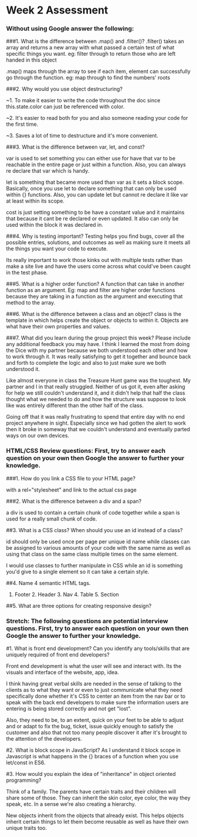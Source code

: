 # Week 2 Assessment

### Without using Google answer the following:

###1. What is the difference between .map() and .filter()?
.filter() takes an array and returns a new array with what passed a certain test of what specific things you want.  eg: filter through to return those who are left handed in this object

.map() maps through the array to see if each item, element can successfully go through the function. eg: map through to find the numbers' roots

###2. Why would you use object destructuring?

~1. To make it easier to write the code throughout the doc since this.state.color can just be referenced with color.

~2. It's easier to read both for you and also someone reading your code for the first time.

~3. Saves a lot of time to destructure and it's more convenient.


###3. What is the difference between var, let, and const?

var is used to set something you can either use for have that var to be reachable in the entire page or just within a function. Also, you can always re declare that var which is handy.

let is something that became more used than var as it sets a block scope. Basically, once you use let to declare something that can only be used within {} functions. Also, you can update let but cannot re declare it like var at least within its scope.

cost is just setting something to be have a constant value and it maintains that because it cant be re declared or even updated. It also can only be used within the block it was declared in.

###4. Why is testing important?
Testing helps you find bugs, cover all the possible entries, solutions, and outcomes as well as making sure it meets all the things you want your code to execute.

Its really important to work those kinks out with multiple tests rather than make a site live and have the users come across what could've been caught in the test phase.

###5. What is a higher order function?
A function that can take in another function as an argument. Eg: map and filter are higher order functions because they are taking in a function as the argument and executing that method to the array.

###6. What is the difference between a class and an object?
class is the template in which helps create the object or objects to within it. Objects are what have their own properties and values.

###7. What did you learn during the group project this week? Please include any additional feedback you may have.
I think I learned the most from doing the Dice with my partner because we both understood each other and how to work through it. It was really satisfying to get it together and bounce back and forth to complete the logic and also to just make sure we both understood it.

Like almost everyone in class the Treasure Hunt game was the toughest. My partner and I in that really struggled. Neither of us got it, even after asking for help we still couldn't understand it, and it didn't help that half the class thought what we needed to do and how the structure was suppose to look like was entirely different than the other half of the class.

Going off that it was really frustrating to spend that entire day with no end project anywhere in sight. Especially since we had gotten the alert to work then it broke in someway that we couldn't understand and eventually parted ways on our own devices.

### HTML/CSS Review questions: First, try to answer each question on your own then Google the answer to further your knowledge.

###1. How do you link a CSS file to your HTML page?

with a rel="stylesheet" and link to the actual css page

###2. What is the difference between a div and a span?

a div is used to contain a certain chunk of code together while a span is used for a really small chunk of code.

##3. What is a CSS class? When should you use an id instead of a class?

id should only be used once per page per unique id name while classes can be assigned to various amounts of your code with the same name as well as using that class on the same class multiple times on the same element.

I would use classes to further manipulate in CSS while an id is something you'd give to a single element so it can take a certain style.

##4. Name 4 semantic HTML tags.
1. Footer 2. Header 3. Nav 4. Table 5. Section

##5. What are three options for creating responsive design?
### Stretch: The following questions are potential interview questions. First, try to answer each question on your own then Google the answer to further your knowledge.

#1. What is front end development? Can you identify any tools/skills that are uniquely required of front end developers?

Front end development is what the user will see and interact with. Its the visuals and interface of the website, app, idea.

I think having great verbal skills are needed in the sense of talking to the clients as to what they want or even to just communicate what they need specifically done whether it's CSS to center an item from the nav bar or to speak with the back end developers to make sure the information users are entering is being stored correctly and not get "lost".

Also, they need to be, to an extent, quick on your feet to be able to adjust and or adapt to fix the bug, ticket, issue quickly enough to satisfy the customer and also that not too many people discover it after it's brought to the attention of the developers.  

#2. What is block scope in JavaScript?
As I understand it block scope in Javascript is what happens in the {} braces of a function when you use let/const in ES6.  

#3. How would you explain the idea of "inheritance" in object oriented programming?

Think of a family. The parents have certain traits and their children will share some of those. They can inherit the skin color, eye color, the way they speak, etc. In a sense we're also creating a hierarchy.

New objects inherit from the objects that already exist. This helps objects inherit certain things to let them become reusable as well as have their own unique traits too.
